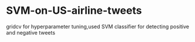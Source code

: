 # SVM-on-US-airline-tweets
gridcv for hyperparameter tuning,used SVM classifier for detecting positive and negative tweets
